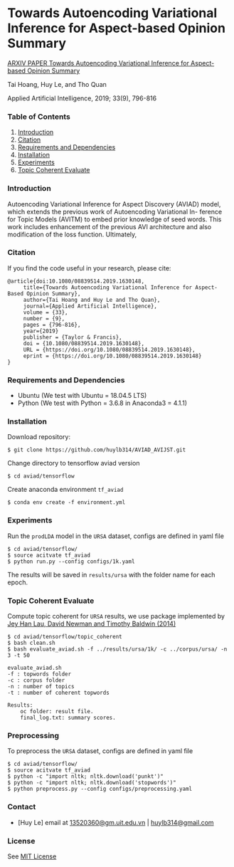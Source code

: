 # Towards Autoencoding Variational Inference for Aspect-based Opinion Summary
[ARXIV PAPER Towards Autoencoding Variational Inference for Aspect-based Opinion Summary](https://arxiv.org/abs/1902.02507)

Tai Hoang, 
Huy Le, 
and Tho Quan

Applied Artificial Intelligence, 2019; 33(9), 796-816

### Table of Contents
1. [Introduction](#introduction)
1. [Citation](#citation)
1. [Requirements and Dependencies](#requirements-and-dependencies)
1. [Installation](#installation)
1. [Experiments](#experiments)
1. [Topic Coherent Evaluate](#topic-coherent-evaluate)

### Introduction
Autoencoding Variational Inference for Aspect Discovery (AVIAD) model, which extends the previous work of Autoencoding Variational In- ference for Topic Models (AVITM) to embed prior knowledge of seed words. This work includes enhancement of the previous AVI architecture and also modification of the loss function. Ultimately,

### Citation
If you find the code useful in your research, please cite:

    @article{doi:10.1080/08839514.2019.1630148,
         title={Towards Autoencoding Variational Inference for Aspect-Based Opinion Summary},
         author={Tai Hoang and Huy Le and Tho Quan},
         journal={Applied Artificial Intelligence},
         volume = {33},
         number = {9},
         pages = {796-816},
         year={2019}
         publisher = {Taylor & Francis},
         doi = {10.1080/08839514.2019.1630148},
         URL = {https://doi.org/10.1080/08839514.2019.1630148},
         eprint = {https://doi.org/10.1080/08839514.2019.1630148}
    }

### Requirements and Dependencies
- Ubuntu (We test with Ubuntu = 18.04.5 LTS)
- Python (We test with Python = 3.6.8 in Anaconda3 = 4.1.1)

### Installation
Download repository:

    $ git clone https://github.com/huylb314/AVIAD_AVIJST.git

Change directory to tensorflow aviad version

    $ cd aviad/tensorflow

Create anaconda environment `tf_aviad`
    
    $ conda env create -f environment.yml

### Experiments
Run the `prodLDA` model in the `URSA` dataset, configs are defined in yaml file 

    $ cd aviad/tensorflow/
    $ source acitvate tf_aviad
    $ python run.py --config configs/1k.yaml

The results will be saved in `results/ursa` with the folder name for each epoch.

### Topic Coherent Evaluate
Compute topic coherent for `URSA` results, we use package implemented by [Jey Han Lau, David Newman and Timothy Baldwin (2014)](https://github.com/jhlau/topic_interpretability.git)

    $ cd aviad/tensorflow/topic_coherent
    $ bash clean.sh
    $ bash evaluate_aviad.sh -f ../results/ursa/1k/ -c ../corpus/ursa/ -n 3 -t 50

```
evaluate_aviad.sh
-f : topwords folder
-c : corpus folder
-n : number of topics
-t : number of coherent topwords
```

```
Results:
    oc folder: result file.
    final_log.txt: summary scores.
```

### Preprocessing
To preprocess the `URSA` dataset, configs are defined in yaml file 

    $ cd aviad/tensorflow/
    $ source acitvate tf_aviad
    $ python -c "import nltk; nltk.download('punkt')"
    $ python -c "import nltk; nltk.download('stopwords')"
    $ python preprocess.py --config configs/preprocessing.yaml

### Contact
- [Huy Le] email at 13520360@gm.uit.edu.vn | huylb314@gmail.com

### License
See [MIT License](https://github.com/huylb314/AVIAD_AVIJST/blob/master/LICENSE)